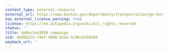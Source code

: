 ```yaml
---
content_type: external-resource
external_url: https://www.boston.gov/departments/transportation/go-boston-2030
has_external_license_warning: true
license: https://en.wikipedia.org/wiki/All_rights_reserved
status: ''
title: GoBoston2030 campaign
uid: a0d86225-744f-4088-82a4-5c96cb258389
wayback_url: ''
---
```

